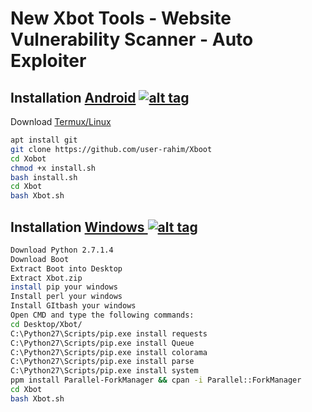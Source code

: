 # New Xbot Tools - Website Vulnerability Scanner - Auto Exploiter


## Installation [Android](https://wikipedia.org/wiki/Android) [![alt tag](https://cdn1.iconfinder.com/data/icons/logotypes/32/android-32.png)](https://fr.wikipedia.org/wiki/Android)

Download [Termux/Linux](https://play.google.com/store/apps/details?id=com.termux)

```bash
apt install git
git clone https://github.com/user-rahim/Xboot
cd Xobot
chmod +x install.sh
bash install.sh
cd Xbot
bash Xbot.sh
```

## Installation [Windows ](https://wikipedia.org/wiki/Microsoft_Windows)[![alt tag](http://icons.iconarchive.com/icons/tatice/cristal-intense/32/Windows-icon.png)](https://fr.wikipedia.org/wiki/Microsoft_Windows)
```bash
Download Python 2.7.1.4
Download Boot
Extract Boot into Desktop
Extract Xbot.zip
install pip your windows
Install perl your windows
Install GItbash your windows
Open CMD and type the following commands:
cd Desktop/Xbot/
C:\Python27\Scripts/pip.exe install requests
C:\Python27\Scripts/pip.exe install Queue
C:\Python27\Scripts/pip.exe install colorama
C:\Python27\Scripts/pip.exe install parse
C:\Python27\Scripts/pip.exe install system
ppm install Parallel-ForkManager && cpan -i Parallel::ForkManager
cd Xbot
bash Xbot.sh
